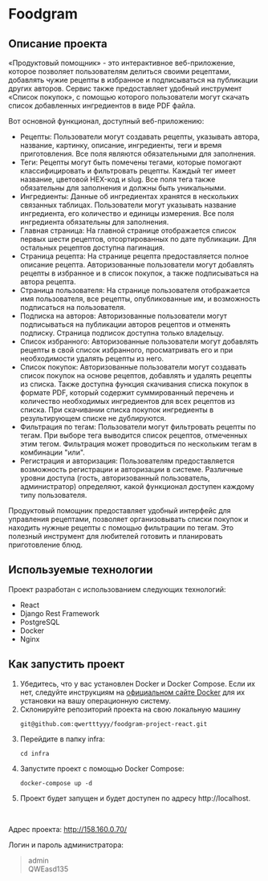 # Foodgram

## Описание проекта

«Продуктовый помощник» - это интерактивное веб-приложение, которое позволяет
пользователям делиться своими рецептами, добавлять чужие рецепты в избранное и
подписываться на публикации других авторов. Сервис также предоставляет удобный
инструмент «Список покупок», с помощью которого пользователи могут скачать
список добавленных ингредиентов в виде PDF файла.

Вот основной функционал, доступный веб-приложению:

- Рецепты: Пользователи могут создавать рецепты, указывать автора, название,
  картинку, описание, ингредиенты, теги и время приготовления. Все поля
  являются обязательными для заполнения.
- Теги: Рецепты могут быть помечены тегами, которые помогают классифицировать и
  фильтровать рецепты. Каждый тег имеет название, цветовой HEX-код и slug. Все
  поля тега также обязательны для заполнения и должны быть уникальными.
- Ингредиенты: Данные об ингредиентах хранятся в нескольких связанных таблицах.
  Пользователи могут указывать название ингредиента, его количество и единицы
  измерения. Все поля ингредиента обязательны для заполнения.
- Главная страница: На главной странице отображается список первых шести
  рецептов, отсортированных по дате публикации. Для остальных рецептов доступна
  пагинация.
- Страница рецепта: На странице рецепта предоставляется полное описание
  рецепта. Авторизованные пользователи могут добавлять рецепты в избранное и в
  список покупок, а также подписываться на автора рецепта.
- Страница пользователя: На странице пользователя отображается имя
  пользователя, все рецепты, опубликованные им, и возможность подписаться на
  пользователя.
- Подписка на авторов: Авторизованные пользователи могут подписываться на
  публикации авторов рецептов и отменять подписку. Страница подписок доступна
  только владельцу.
- Список избранного: Авторизованные пользователи могут добавлять рецепты в свой
  список избранного, просматривать его и при необходимости удалять рецепты из
  него.
- Список покупок: Авторизованные пользователи могут создавать список покупок на
  основе рецептов, добавлять и удалять рецепты из списка. Также доступна
  функция скачивания списка покупок в формате PDF, который содержит
  суммированный перечень и количество необходимых ингредиентов для всех
  рецептов из списка. При скачивании списка покупок ингредиенты в
  результирующем списке не дублируются.
- Фильтрация по тегам: Пользователи могут фильтровать рецепты по тегам. При
  выборе тега выводится список рецептов, отмеченных этим тегом. Фильтрация
  может проводиться по нескольким тегам в комбинации "или".
- Регистрация и авторизация: Пользователям предоставляется возможность
  регистрации и авторизации в системе. Различные уровни доступа (гость,
  авторизованный пользователь, администратор) определяют, какой функционал
  доступен каждому типу пользователя.

Продуктовый помощник предоставляет удобный интерфейс для управления рецептами,
позволяет организовывать списки покупок и находить нужные рецепты с помощью
фильтрации по тегам. Это полезный инструмент для любителей готовить и
планировать приготовление блюд.

## Используемые технологии

Проект разработан с использованием следующих технологий:
- React
- Django Rest Framework
- PostgreSQL
- Docker
- Nginx

## Как запустить проект

1. Убедитесь, что у вас установлен Docker и Docker Compose. Если их нет,
   следуйте инструкциям на [официальном сайте Docker](https://www.docker.com/)
   для их установки на вашу операционную систему.
2. Склонируйте репозиторий проекта на свою локальную машину
    ```
    git@github.com:qwertttyyy/foodgram-project-react.git
    ```
3. Перейдите в папку infra:
   ```
   cd infra
    ```
4. Запустите проект с помощью Docker Compose:
   ```
   docker-compose up -d
    ```
5. Проект будет запущен и будет доступен по адресу http://localhost.

<br>

Адрес проекта:
http://158.160.0.70/

Логин и пароль администратора:<br>
> admin<br>
> QWEasd135
>

